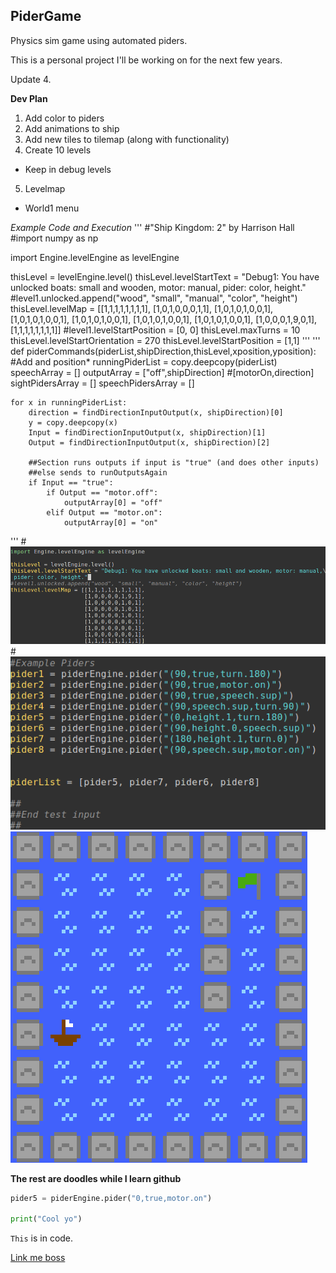 ## PiderGame
Physics sim game using automated piders. 

This is a personal project I'll be working on for the next few years. 

Update 4.

**Dev Plan**

1. Add color to piders
2. Add animations to ship
3. Add new tiles to tilemap (along with functionality)
4. Create 10 levels
  * Keep in debug levels
5. Levelmap

* World1 menu

*Example Code and Execution*
'''
#"Ship Kingdom: 2" by Harrison Hall
#import numpy as np

import Engine.levelEngine as levelEngine

thisLevel = levelEngine.level()
thisLevel.levelStartText = "Debug1: You have unlocked boats: small and wooden, motor: manual, pider: color, height."
#level1.unlocked.append("wood", "small", "manual", "color", "height")
thisLevel.levelMap = [[1,1,1,1,1,1,1,1],
                      [1,0,1,0,0,0,1,1],
                      [1,0,1,0,1,0,0,1],
                      [1,0,1,0,1,0,0,1],
                      [1,0,1,0,1,0,0,1],
                      [1,0,1,0,1,0,0,1],
                      [1,0,1,0,1,0,0,1],
                      [1,0,0,0,1,9,0,1],
                      [1,1,1,1,1,1,1,1]]
#level1.levelStartPosition = [0, 0]
thisLevel.maxTurns = 10
thisLevel.levelStartOrientation = 270
thisLevel.levelStartPosition = [1,1]
'''
'''
def piderCommands(piderList,shipDirection,thisLevel,xposition,yposition): #Add and position*
    runningPiderList = copy.deepcopy(piderList)
    speechArray = []
    outputArray = ["off",shipDirection] #[motorOn,direction]
    sightPidersArray = []
    speechPidersArray = []

    for x in runningPiderList:
        direction = findDirectionInputOutput(x, shipDirection)[0]
        y = copy.deepcopy(x)
        Input = findDirectionInputOutput(x, shipDirection)[1]
        Output = findDirectionInputOutput(x, shipDirection)[2]

        ##Section runs outputs if input is "true" (and does other inputs)
        ##else sends to runOutputsAgain
        if Input == "true":
            if Output == "motor.off":
                outputArray[0] = "off"
            elif Output == "motor.on":
                outputArray[0] = "on"
'''
#![code1](/ExampleFiles/code1.png)
#![code2](/ExampleFiles/code2.png)
![Game Output](/ExampleFiles/Level2.png)



**The rest are doodles while I learn github**

```Python
pider5 = piderEngine.pider("0,true,motor.on")

print("Cool yo")

```

`This` is in code.

[Link me boss]("https://www.google.com")
